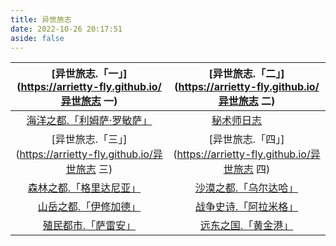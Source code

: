```yaml
---
title: 异世旅志
date: 2022-10-26 20:17:51
aside: false
---
```




| [异世旅志.「一」](https://arrietty-fly.github.io/异世旅志 一) | [异世旅志.「二」](https://arrietty-fly.github.io/异世旅志 二) |
| :----------------------------------------------------------: | :----------------------------------------------------------: |
| [海洋之都.「利姆萨·罗敏萨」](https://arrietty-fly.github.io/利姆萨·罗敏萨) | &emsp;&emsp;&emsp;[秘术师日志](https://arrietty-fly.github.io/秘术师日志)&emsp;&emsp;&emsp;&emsp;&emsp; |
| [异世旅志.「三」](https://arrietty-fly.github.io/异世旅志 三) | [异世旅志.「四」](https://arrietty-fly.github.io/异世旅志 四) |
| [森林之都.「格里达尼亚」](https://arrietty-fly.github.io/格里达尼亚)&emsp; | [沙漠之都.「乌尔达哈」](https://arrietty-fly.github.io/乌尔达哈) |
| [山岳之都.「伊修加德」](https://arrietty-fly.github.io/伊修加德) | [战争史诗.「阿拉米格」](https://arrietty-fly.github.io/阿拉米格) |
| [殖民都市.「萨雷安」](https://arrietty-fly.github.io/萨雷安) | [远东之国.「黄金港」](https://arrietty-fly.github.io/黄金港) |


